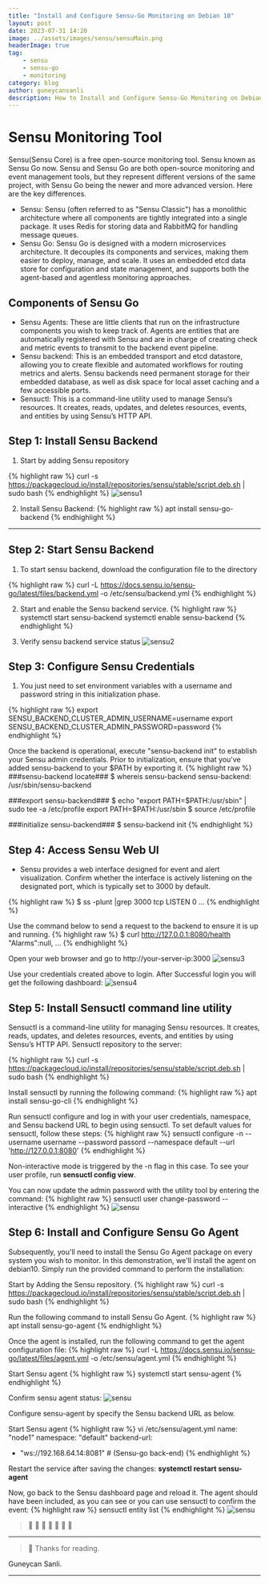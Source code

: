 ```yaml
---
title: "Install and Configure Sensu-Go Monitoring on Debian 10"
layout: post
date: 2023-07-31 14:20
image: ../assets/images/sensu/sensuMain.png
headerImage: true
tag:
    - sensu
    - sensu-go
    - monitoring
category: blog
author: guneycansanli
description: How to Install and Configure Sensu-Go Monitoring on Debian 10
---
```


# Sensu Monitoring Tool 
 Sensu(Sensu Core) is a free open-source monitoring tool. Sensu known as Sensu Go now. Sensu and Sensu Go are both open-source monitoring and event management tools, but they represent different versions of the same project, with Sensu Go being the newer and more advanced version. Here are the key differences.

- Sensu: Sensu (often referred to as "Sensu Classic") has a monolithic architecture where all components are tightly integrated into a single package. It uses Redis for storing data and RabbitMQ for handling message queues.
- Sensu Go: Sensu Go is designed with a modern microservices architecture. It decouples its components and services, making them easier to deploy, manage, and scale. It uses an embedded etcd data store for configuration and state management, and supports both the agent-based and agentless monitoring approaches.


## Components of Sensu Go

- Sensu Agents: These are little clients that run on the infrastructure components you wish to keep track of. Agents are entities that are automatically registered with Sensu and are in charge of creating check and metric events to transmit to the backend event pipeline.
- Sensu backend: This is an embedded transport and etcd datastore, allowing you to create flexible and automated workflows for routing metrics and alerts. Sensu backends need permanent storage for their embedded database, as well as disk space for local asset caching and a few accessible ports.
- Sensuctl: This is a command-line utility used to manage Sensu’s resources. It creates, reads, updates, and deletes resources, events, and entities by using Sensu’s HTTP API.

##  Step 1: Install Sensu Backend
1. Start by adding Sensu repository

{% highlight raw %}
curl -s https://packagecloud.io/install/repositories/sensu/stable/script.deb.sh | sudo bash
{% endhighlight %}
![sensu1][1]


2. Install Sensu Backend:
{% highlight raw %}
apt install sensu-go-backend
{% endhighlight %}
---

## Step 2: Start Sensu Backend
1. To start sensu backend, download the configuration file to the directory

{% highlight raw %}
curl -L https://docs.sensu.io/sensu-go/latest/files/backend.yml -o /etc/sensu/backend.yml
{% endhighlight %}

2. Start and enable the Sensu backend service.
{% highlight raw %}
 systemctl start sensu-backend
 systemctl enable sensu-backend
{% endhighlight %}

3. Verify sensu backend service status
![sensu2][2]


## Step 3: Configure Sensu Credentials
1. You just need to set environment variables with a username and password string in this initialization phase. 

{% highlight raw %}
export SENSU_BACKEND_CLUSTER_ADMIN_USERNAME=username
export SENSU_BACKEND_CLUSTER_ADMIN_PASSWORD=password
{% endhighlight %}


Once the backend is operational, execute "sensu-backend init" to establish your Sensu admin credentials. Prior to initialization, ensure that you've added sensu-backend to your $PATH by exporting it.
{% highlight raw %}
###sensu-backend locate###
$ whereis sensu-backend
sensu-backend: /usr/sbin/sensu-backend

###export sensu-backend###
$ echo "export PATH=\$PATH:/usr/sbin" | sudo tee -a /etc/profile
export PATH=$PATH:/usr/sbin
$ source /etc/profile

###initialize sensu-backend###
$ sensu-backend init
{% endhighlight %}

## Step 4: Access Sensu Web UI
- Sensu provides a web interface designed for event and alert visualization. Confirm whether the interface is actively listening on the designated port, which is typically set to 3000 by default.


{% highlight raw %}
 $ ss -plunt |grep 3000
 tcp   LISTEN 0 ...
{% endhighlight %}

Use the command below to send a request to the backend to ensure it is up and running.
{% highlight raw %}
 $ curl http://127.0.0.1:8080/health
"Alarms":null, ...
{% endhighlight %}

Open your web browser and go to http://your-server-ip:3000
![sensu3][3]

Use your credentials created above to login. After Successful login you will get the following dashboard:
![sensu4][4]

## Step 5: Install Sensuctl command line utility

Sensuctl is a command-line utility for managing Sensu resources. It creates, reads, updates, and deletes resources, events, and entities by using Sensu’s HTTP API.
Sensuctl repository to the server:

{% highlight raw %}
curl -s https://packagecloud.io/install/repositories/sensu/stable/script.deb.sh | sudo bash
{% endhighlight %}

Install sensuctl by running the following command:
{% highlight raw %}
apt install sensu-go-cli
{% endhighlight %}


Run sensuctl configure and log in with your user credentials, namespace, and Sensu backend URL to begin using sensuctl. To set default values for sensuctl, follow these steps:
{% highlight raw %}
sensuctl configure -n --username username --password passord --namespace default --url 'http://127.0.0.1:8080'
{% endhighlight %}

Non-interactive mode is triggered by the -n flag in this case. To see your user profile, run **sensuctl config view**.

You can now update the admin password with the utility tool by entering the command:
{% highlight raw %}
sensuctl user change-password --interactive
{% endhighlight %}
![sensu][5]


## Step 6: Install and Configure Sensu Go Agent

Subsequently, you'll need to install the Sensu Go Agent package on every system you wish to monitor. In this demonstration, we'll install the agent on debian10. Simply run the provided command to perform the installation:

Start by Adding the Sensu repository.
{% highlight raw %}
curl -s https://packagecloud.io/install/repositories/sensu/stable/script.deb.sh | sudo bash
{% endhighlight %}


Run the following command to install Sensu Go Agent.
{% highlight raw %}
apt install sensu-go-agent
{% endhighlight %}

Once the agent is installed, run the following command to get the agent configuration file:
{% highlight raw %}
curl -L https://docs.sensu.io/sensu-go/latest/files/agent.yml -o /etc/sensu/agent.yml
{% endhighlight %}

Start Sensu agent
{% highlight raw %}
systemctl start sensu-agent
{% endhighlight %}

Confirm sensu agent status: 
![sensu][6]

Configure sensu-agent by specify the Sensu backend URL as below.

Start Sensu agent
{% highlight raw %}
vi /etc/sensu/agent.yml
name: "node1"
namespace: "default"
backend-url:
  - "ws://192.168.64.14:8081"  # (Sensu-go back-end)
{% endhighlight %}

Restart the service after saving the changes:
**systemctl restart sensu-agent**

Now, go back to the Sensu dashboard page and reload it. The agent should have been included, as you can see or you can use sensuctl to confirm the event:
{% highlight raw %}
sensuctl entity list
{% endhighlight %}
![sensu][7]


>  :metal:  :metal:  :metal:  :metal:  :metal:  :metal:  :metal:

---

> :memo: Thanks for reading.


Guneycan Sanli.

---

[1]: ../assets/images/sensu/sensu1.jpg
[2]: ../assets/images/sensu/sensu2.jpg
[3]: ../assets/images/sensu/sens3.jpg
[4]: ../assets/images/sensu/sens4.jpg
[5]: ../assets/images/sensu/sensu5.jpg
[6]: ../assets/images/sensu/sensu6.jpg
[7]: ../assets/images/sensu/sensu7.jpg
